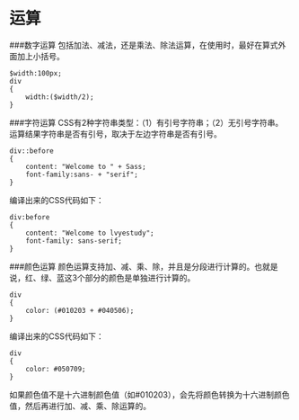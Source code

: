 运算
===================
###数字运算
包括加法、减法，还是乘法、除法运算，在使用时，最好在算式外面加上小括号。

    $width:100px;
    div
    {
        width:($width/2);
    }

###字符运算
CSS有2种字符串类型：（1）有引号字符串；（2）无引号字符串。
运算结果字符串是否有引号，取决于左边字符串是否有引号。

    div::before
    {
        content: "Welcome to " + Sass;
        font-family:sans- + "serif";
    }

编译出来的CSS代码如下：

    div:before 
    {
        content: "Welcome to lvyestudy";
        font-family: sans-serif;
    }

###颜色运算
颜色运算支持加、减、乘、除，并且是分段进行计算的。也就是说，红、绿、蓝这3个部分的颜色是单独进行计算的。

    div
    {
        color: (#010203 + #040506);
    }

编译出来的CSS代码如下：

    div
    {
        color: #050709;
    }

如果颜色值不是十六进制颜色值（如#010203），会先将颜色转换为十六进制颜色值，然后再进行加、减、乘、除运算的。
